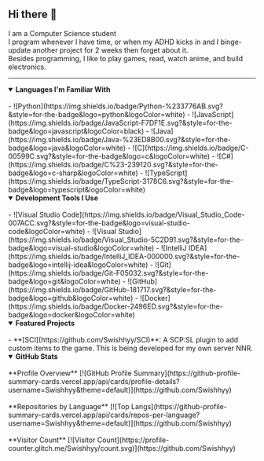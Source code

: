 ## Hi there 👋

I am a Computer Science student  
I program whenever I have time, or when my ADHD kicks in and I binge-update another project for 2 weeks then forget about it.  
Besides programming, I like to play games, read, watch anime, and build electronics.

---

<details open>
  <summary><strong>Languages I'm Familiar With</strong></summary>
  <br />
  - ![Python](https://img.shields.io/badge/Python-%233776AB.svg?&style=for-the-badge&logo=python&logoColor=white)
  - ![JavaScript](https://img.shields.io/badge/JavaScript-F7DF1E.svg?&style=for-the-badge&logo=javascript&logoColor=black)
  - ![Java](https://img.shields.io/badge/Java-%23ED8B00.svg?&style=for-the-badge&logo=java&logoColor=white)
  - ![C](https://img.shields.io/badge/C-00599C.svg?&style=for-the-badge&logo=c&logoColor=white)
  - ![C#](https://img.shields.io/badge/C%23-239120.svg?&style=for-the-badge&logo=c-sharp&logoColor=white)
  - ![TypeScript](https://img.shields.io/badge/TypeScript-3178C6.svg?&style=for-the-badge&logo=typescript&logoColor=white)
  <br />
</details>

<details open>
  <summary><strong>Development Tools I Use</strong></summary>
  <br />
  - ![Visual Studio Code](https://img.shields.io/badge/Visual_Studio_Code-007ACC.svg?&style=for-the-badge&logo=visual-studio-code&logoColor=white)
  - ![Visual Studio](https://img.shields.io/badge/Visual_Studio-5C2D91.svg?&style=for-the-badge&logo=visual-studio&logoColor=white)
  - ![IntelliJ IDEA](https://img.shields.io/badge/IntelliJ_IDEA-000000.svg?&style=for-the-badge&logo=intellij-idea&logoColor=white)
  - ![Git](https://img.shields.io/badge/Git-F05032.svg?&style=for-the-badge&logo=git&logoColor=white)
  - ![GitHub](https://img.shields.io/badge/GitHub-181717.svg?&style=for-the-badge&logo=github&logoColor=white)
  - ![Docker](https://img.shields.io/badge/Docker-2496ED.svg?&style=for-the-badge&logo=docker&logoColor=white)
  <br />
</details>

<details open>
  <summary><strong>Featured Projects</strong></summary>
  <br />
  - **[SCI](https://github.com/Swishhyy/SCI)**:  
    A SCP:SL plugin to add custom items to the game. This is being developed for my own server NNR.
  <br />
</details>

<details open>
  <summary><strong>GitHub Stats</strong></summary>
  <br />
  **Profile Overview**  
  [![GitHub Profile Summary](https://github-profile-summary-cards.vercel.app/api/cards/profile-details?username=Swishhyy&theme=default)](https://github.com/Swishhyy)
  <br /><br />
  **Repositories by Language**  
  [![Top Langs](https://github-profile-summary-cards.vercel.app/api/cards/repos-per-language?username=Swishhyy&theme=default)](https://github.com/Swishhyy)
  <br /><br />
  **Visitor Count**  
  [![Visitor Count](https://profile-counter.glitch.me/Swishhyy/count.svg)](https://github.com/Swishhyy)
  <br />
</details>
